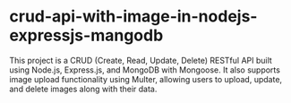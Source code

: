 # crud-api-with-image-in-nodejs-expressjs-mangodb
This project is a CRUD (Create, Read, Update, Delete) RESTful API built using Node.js, Express.js, and MongoDB with Mongoose. It also supports image upload functionality using Multer, allowing users to upload, update, and delete images along with their data.
